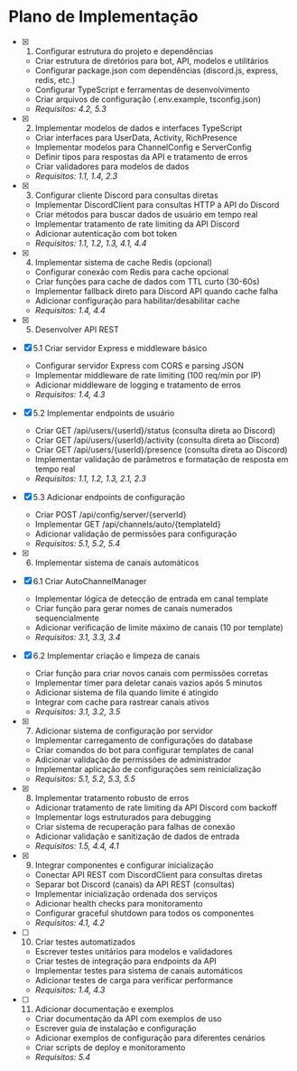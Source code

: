# Plano de Implementação

- [x] 1. Configurar estrutura do projeto e dependências

  - Criar estrutura de diretórios para bot, API, modelos e utilitários
  - Configurar package.json com dependências (discord.js, express, redis, etc.)
  - Configurar TypeScript e ferramentas de desenvolvimento
  - Criar arquivos de configuração (.env.example, tsconfig.json)
  - _Requisitos: 4.2, 5.3_

- [x] 2. Implementar modelos de dados e interfaces TypeScript

  - Criar interfaces para UserData, Activity, RichPresence
  - Implementar modelos para ChannelConfig e ServerConfig
  - Definir tipos para respostas da API e tratamento de erros
  - Criar validadores para modelos de dados
  - _Requisitos: 1.1, 1.4, 2.3_

- [x] 3. Configurar cliente Discord para consultas diretas






  - Implementar DiscordClient para consultas HTTP à API do Discord
  - Criar métodos para buscar dados de usuário em tempo real
  - Implementar tratamento de rate limiting da API Discord
  - Adicionar autenticação com bot token
  - _Requisitos: 1.1, 1.2, 1.3, 4.1, 4.4_

- [x] 4. Implementar sistema de cache Redis (opcional)






  - Configurar conexão com Redis para cache opcional
  - Criar funções para cache de dados com TTL curto (30-60s)
  - Implementar fallback direto para Discord API quando cache falha
  - Adicionar configuração para habilitar/desabilitar cache
  - _Requisitos: 1.4, 4.4_

- [x] 5. Desenvolver API REST




- [x] 5.1 Criar servidor Express e middleware básico



  - Configurar servidor Express com CORS e parsing JSON
  - Implementar middleware de rate limiting (100 req/min por IP)
  - Adicionar middleware de logging e tratamento de erros
  - _Requisitos: 1.4, 4.3_

- [x] 5.2 Implementar endpoints de usuário



  - Criar GET /api/users/{userId}/status (consulta direta ao Discord)
  - Criar GET /api/users/{userId}/activity (consulta direta ao Discord)
  - Criar GET /api/users/{userId}/presence (consulta direta ao Discord)
  - Implementar validação de parâmetros e formatação de resposta em tempo real
  - _Requisitos: 1.1, 1.2, 1.3, 2.1, 2.3_

- [x] 5.3 Adicionar endpoints de configuração



  - Criar POST /api/config/server/{serverId}
  - Implementar GET /api/channels/auto/{templateId}
  - Adicionar validação de permissões para configuração
  - _Requisitos: 5.1, 5.2, 5.4_

- [x] 6. Implementar sistema de canais automáticos




- [x] 6.1 Criar AutoChannelManager



  - Implementar lógica de detecção de entrada em canal template
  - Criar função para gerar nomes de canais numerados sequencialmente
  - Adicionar verificação de limite máximo de canais (10 por template)
  - _Requisitos: 3.1, 3.3, 3.4_

- [x] 6.2 Implementar criação e limpeza de canais



  - Criar função para criar novos canais com permissões corretas
  - Implementar timer para deletar canais vazios após 5 minutos
  - Adicionar sistema de fila quando limite é atingido
  - Integrar com cache para rastrear canais ativos
  - _Requisitos: 3.1, 3.2, 3.5_

- [x] 7. Adicionar sistema de configuração por servidor






  - Implementar carregamento de configurações do database
  - Criar comandos do bot para configurar templates de canal
  - Adicionar validação de permissões de administrador
  - Implementar aplicação de configurações sem reinicialização
  - _Requisitos: 5.1, 5.2, 5.3, 5.5_

- [x] 8. Implementar tratamento robusto de erros






  - Adicionar tratamento de rate limiting da API Discord com backoff
  - Implementar logs estruturados para debugging
  - Criar sistema de recuperação para falhas de conexão
  - Adicionar validação e sanitização de dados de entrada
  - _Requisitos: 1.5, 4.4, 4.1_

- [x] 9. Integrar componentes e configurar inicialização







  - Conectar API REST com DiscordClient para consultas diretas
  - Separar bot Discord (canais) da API REST (consultas)
  - Implementar inicialização ordenada dos serviços
  - Adicionar health checks para monitoramento
  - Configurar graceful shutdown para todos os componentes
  - _Requisitos: 4.1, 4.2_

- [ ] 10. Criar testes automatizados

  - Escrever testes unitários para modelos e validadores
  - Criar testes de integração para endpoints da API
  - Implementar testes para sistema de canais automáticos
  - Adicionar testes de carga para verificar performance
  - _Requisitos: 1.4, 4.3_

- [ ] 11. Adicionar documentação e exemplos
  - Criar documentação da API com exemplos de uso
  - Escrever guia de instalação e configuração
  - Adicionar exemplos de configuração para diferentes cenários
  - Criar scripts de deploy e monitoramento
  - _Requisitos: 5.4_
